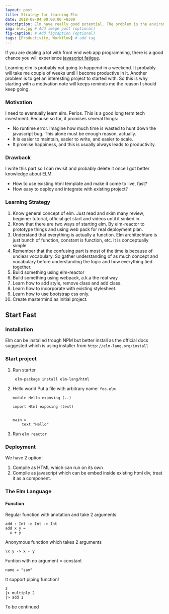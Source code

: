 ```yaml
---
layout: post
title: Strategy for learning Elm
date: 2018-08-04 00:00:00 +0300
description: Elm have really good potential. The problem is the environtment. While everything around you is javascript, we need a strategy to even learn it.
img: elm.jpg # Add image post (optional)
fig-caption: # Add figcaption (optional)
tags: [Productivity, Workflow] # add tag
---
```


If you are dealing a lot with front end web app programming, there is a good chance you will experience [javascript fatigue](https://medium.com/@ericclemmons/javascript-fatigue-48d4011b6fc4).  

Learning elm is probably not going to happend in a weekend. It probably will take me couple of weeks until I become productive in it. Another problem is to get an interesting project to started with. So this is why starting with a motivation note will keeps reminds me the reason I should keep going.

### Motivation

I need to eventually learn elm. Perios. This is a good long term tech investment. Because so far, it promises several things:

* No runtime error. Imagine how much time is wasted to hunt down the javascript bug. This alone must be enough reason, actually.
* It is easier to maintain, easier to write, and easier to scale.
* It promise happiness, and this is usually always leads to productivity.


### Drawback 

I write this part so I can revisit and probably delete it once I got better knowledge about ELM.

* How to use existing html template and make it come to live, fast?
* How easy to deploy and integrate with existing project?

### Learning Strategy

1. Know general concept of elm. Just read and skim many review, beginner tutorial, official get start and videos until it sinked in.
2. Know that there are two ways of starting elm. By elm-reactor to prototype things and using web pack for real deployment plan.
3. Understand that everything is actually a function. Elm architechture is just bunch of function, constant is function, etc. It is conceptually simple.
4. Remember that the confusing part is most of the time is because of unclear vocabulary. So gather understanding of as much concept and vocabulary before understanding the logic and how everything tied together.
5. Build something using elm-reactor
6. Build something using webpack, a.k.a the real way
7. Learn how to add style, remove class and add class.
8. Learn how to incorporate with existing stylesheet.
9. Learn how to use bootstrap css only.
10. Create mastermind as initial project.


## Start Fast

### Installation
	
Elm can be installed trough NPM but better install as the official docs suggested which is using installer from `http://elm-lang.org/install`

### Start project

1. Run starter

		elm-package install elm-lang/html
		
2. Hello world
	Put a file with arbitrary name: `foo.elm`
	
	```
	module Hello exposing (..)
	
	import Html exposing (text)
	
	
	main =
	    text "Hello"
	```
3. Run `elm reactor`

### Deployment
We have 2 option: 

1. Compile as HTML which can run on its own
2. Compile as javascript which can be embed inside existing html div, treat it as a component.

### The Elm Language

#### Function

Regular function with anotation and take 2 arguments

	add : Int -> Int -> Int
	add x y =
	  x + y
	  
Anonymous function which takes 2 arguments

	\x y -> x + y
	
Funtion with no argument = constant

	name = "sam"
	

It support piping function!

	3
    |> multiply 2
    |> add 1
    
 
 
To be continued